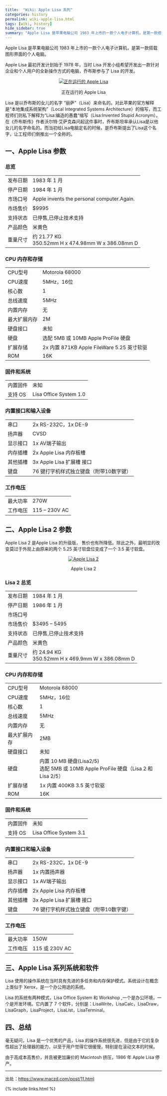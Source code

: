 ```yaml
---
title:  "Wiki: Apple Lisa 系列"
categories: history
permalink: wiki-apple-lisa.html
tags: [wiki, history]
hide_sidebar: true
summary: "Apple Lisa 是苹果电脑公司 1983 年上市的一款个人电子计算机，是第一款搭载图形界面的个人电脑。"
---
```


Apple Lisa 是苹果电脑公司 1983 年上市的一款个人电子计算机，是第一款搭载图形界面的个人电脑。

Apple Lisa 最初开发计划始于 1978 年，当时 Lisa 开发小组希望开发出一款针对企业和个人用户的全新操作方式的电脑，乔布斯参与了 Lisa 的开发。

<div align="center">
    <a href="../images/dnbwg/wiki_apple_lisa_01.jpg">
        <img src="../images/dnbwg/wiki_apple_lisa_01.jpg" alt="正在运行的 Apple Lisa"/>
    </a>
    <p>正在运行的 Apple Lisa</p>
</div>

Lisa 是以乔布斯的女儿的名字 “丽萨”（Lisa）来命名的。对此苹果的官方解释是“本地集成系统架构”（Local Integrated Systems Architecture）的缩写，而工程师们则私下解释为“Lisa:编造的愚蠢“缩写（Lisa:Invented Stupid Acronym）。在《乔布斯传》作者沃尔特·艾萨克森问起这件事时，乔布斯坦率承认Lisa是以他女儿的名字命名的。而当初给Lisa电脑定名的时候，是乔布斯提出了Lisa这个名字，让工程师们倒推出一个全称的。

## 一、Apple Lisa 参数

### 总览

|         |           |
|---------|-----------|
| 发布日期 | 1983 年 1 月 |
| 停产日期 | 1984 年 1 月 |
| 市场口号 | Apple invents the personal computer.Again. |
| 市场售价 | $9995 |
| 支持状态 | 已停售,已停止技术支持 |
| 产品颜色 | 米黄色 |
| 重量尺寸 | 约 21.77 KG <br/> 350.52mm H x 474.98mm W x 386.08mm D |

### CPU 内存和存储

|         |           |
|---------|-----------|
| CPU型号 | Motorola 68000 |
| CPU速度 | 5MHz，16位 |
| 核心数 | 1 |
| 总线速度 | 5MHz |
| 内置内存 | 无 |
| 最大扩展内存 | 2M |
| 硬盘接口 | 未知 |
| 硬盘 | 选配 5MB 或 10MB Apple ProFile 硬盘 |
| 扩展存储 | 2x 内置 871KB Apple FileWare 5.25 英寸软驱 |
| ROM | 16K |

### 固件和系统

|         |           |
|---------|-----------|
| 内置固件 | 未知 |
| 支持 OS | Lisa Office System 1.0 |

### 内置接口和输入设备

|         |           |
|---------|-----------|
| 串口 | 2x RS-232C，1x DE-9 |
| 扬声器 | CVSD |
| 显示接口 | 1x AV端子输出 |
| 内存插槽 | 2x Apple Lisa 内存板槽 |
| 其他插槽 | 3x Apple Lisa 扩展槽 接口 |
| 键盘 | 76 键打字机样式独立键盘（附带10数字键） |

### 工作电压

|         |           |
|---------|-----------|
| 最大功率 | 270W |
| 工作电压 | 115 – 230V AC |


## 二、Apple Lisa 2 参数

Apple Lisa 2 是Apple Lisa 的升级版， 售价也有所降低。除此之外，最明显的改变莫过于外观上由原来的两个 5.25 英寸软盘位变成了一个 3.5 英寸软盘。

<div align="center">
    <a href="../images/dnbwg/wiki_apple_lisa_02.jpg">
        <img src="../images/dnbwg/wiki_apple_lisa_02.jpg" alt="Apple Lisa 2"/>
    </a>
    <p>Apple Lisa 2</p>
</div>

### Lisa 2 总览

|         |           |
|---------|-----------|
| 发布日期 | 1984 年 1 月 |
| 停产日期 | 1986 年 1 月 |
| 市场口号 |  |
| 市场售价 | $3495 – 5495 |
| 支持状态 | 已停售,已停止技术支持 |
| 产品颜色 | 米黄色 |
| 重量尺寸 | 约 24.94 KG <br> 350.52mm H x 469.9mm W x 386.08mm D  |

### CPU 内存和存储

|         |           |
|---------|-----------|
| CPU型号 | Motorola 68000 |
| CPU速度 | 5MHz，16位 |
| 核心数 | 1 |
| 总线速度 | 5MHz |
| 内置内存 | 无 |
| 最大扩展内存 | 2MB |
| 硬盘接口 | 未知 |
| 硬盘 | 内置 10 MB 硬盘(Lisa2/5) <br/> 选配 5MB 或 10MB Apple ProFile 硬盘（Lisa 2 和 Lisa 2/5） |
| 扩展存储 | 1x 内置 400KB 3.5 英寸软驱 |
| ROM | 16K |

### 固件和系统

|         |           |
|---------|-----------|
| 内置固件 | 未知 |
| 支持 OS | Lisa Office System 3.1 |

### 内置接口和输入设备

|         |           |
|---------|-----------|
| 串口 | 2x RS-232C，1x DE-9 |
| 扬声器 | 1x 内置扬声器 |
| 显示接口 | 1x AV端子输出 |
| 内存插槽 | 2x Apple Lisa 内存板槽 |
| 其他插槽 | 3x Apple Lisa 扩展槽 接口 |
| 键盘 | 76 键打字机样式独立键盘（附带10数字键） |

### 工作电压

|         |           |
|---------|-----------|
| 最大功率 | 150W |
| 工作电压 | 115 或 230V AC |


## 三、Apple Lisa 系列系统和软件

Lisa 使用的操作系统在当时具有先进的多任务和内存保护模式。系统设计在概念上类似于 Xerox，是一个办公用途的系统。

Lisa 的系统有两种模式，Lisa Office System 和 Workshop ,一个是办公环境，一个是开发环境。它内置了 7 个软件，分别是：LisaWrite，LisaCalc，LisaDraw，LisaGraph，LisaProject，LisaList，LisaTerminal。


## 四、总结

毫无疑问，Lisa 是一个优秀的产品，Lisa 的操作系统很先进，但是由于它的复杂性超出了处理器的能力，以至于用户觉得它很缓慢，特别是在滚动文本的时候。

由于高成本高售价，并且被更加廉价的 Macintosh 挤压，1986 年 Apple Lisa 停产。


---------

出处：https://www.maczd.com/post/11.html

{% include links.html %}
